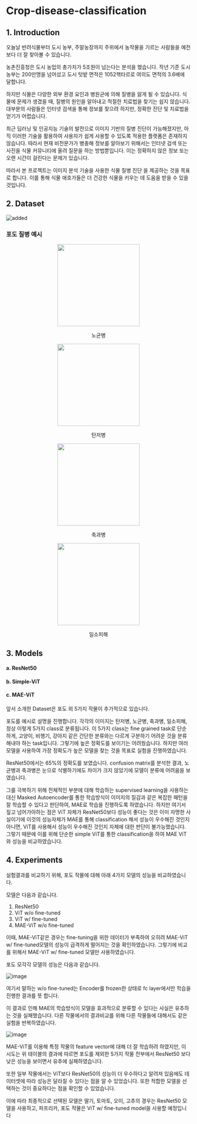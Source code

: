 # Crop-disease-classification

## 1. Introduction

오늘날 반려식물부터 도시 농부, 주말농장까지 주위에서 농작물을 기르는 사람들을 예전보다 더 잘 찾아볼 수 있습니다. 

농촌진흥청은 도시 농업의 총가치가 5조원이 넘는다는 분석을 했습니다.
작년 기준 도시농부는 200만명을 넘어섰고 도시 텃밭 면적은 1052핵타르로 여의도 면적의 3.6배에 달합니다.

하지만 식물은 다양한 외부 환경 요인과 병원균에 의해 질병을 앓게 될 수 있습니다. 
식물에 문제가 생겼을 때, 질병의 원인을 알아내고 적절한 치료법을 찾기는 쉽지 않습니다.
대부분의 사람들은 인터넷 검색을 통해 정보를 찾으려 하지만, 정확한 진단 및 치료법을 얻기가 어렵습니다.

최근 딥러닝 및 인공지능 기술의 발전으로 이미지 기반의 질병 진단이 가능해졌지만, 아직 이러한 기술을 활용하여 사용자가 쉽게 사용할 수 있도록 적용한 플랫폼은 존재하지 않습니다.
따라서 현재 비전문가가 병충해 정보를 알아보기 위해서는 인터넷 검색 또는 사진을 식물 커뮤니티에 올려 질문을 하는 방법뿐입니다. 
이는 정확하지 않은 정보 또는 오랜 시간이 걸린다는 문제가 있습니다.

따라서 본 프로젝트는 이미지 분석 기술을 사용한 식물 질병 진단 을 제공하는 것을 목표로 합니다.
이를 통해 식물 애호가들은 더 건강한 식물을 키우는 데 도움을 받을 수 있을 것입니다.

## 2. Dataset

![added](https://github.com/mukkbo/Crop-disease-classification/assets/133736337/7436df31-ccfc-48fe-92fc-48e97c00ec54)

### 포도 질병 예시

<div align="center">
  <img src="https://github.com/mukkbo/Crop-disease-classification/assets/133736337/62b15472-c531-40f7-9a65-7dde9bd3632a" width="224" height="224"/>
  <p align="center">노균병</p>
</div>
<div align="center">
  <img src="https://github.com/mukkbo/Crop-disease-classification/assets/133736337/3989ef26-0e54-406f-b659-89e850137f24" width="224" height="224"/>
   <p align="center">탄저병</p>
</div>
<div align="center">
  <img src="https://github.com/mukkbo/Crop-disease-classification/assets/133736337/ff0773d1-b6ec-4c1d-80d7-1454a75733f7" width="224" height="224"/>
   <p align="center">축과병</p>
</div align="center">
<div align="center">
  <img src="https://github.com/mukkbo/Crop-disease-classification/assets/133736337/e38f617d-852d-44bd-9056-bce1c54d26bc"  width="224" height="224"/>
   <p align="center">일소피해</p>
</div>

## 3. Models
  #### a. ResNet50
  #### b. Simple-ViT
  #### c. MAE-ViT

앞서 소개한 Dataset은 포도 외 5가지 작물이 추가적으로 있습니다.

포도를 예시로 설명을 진행합니다.
각각의 이미지는 탄저병, 노균병, 축과병, 일소피해, 정상 이렇게 5가지 class로 분류됩니다.
이 5가지 class는 fine grained task로 단순하게, 고양이, 비행기, 강아지 같은 간단한 분류와는 다르게 구분하기 어려운 것을 분류해내야 하는 task입니다.
그렇기에 높은 정확도를 보이기는 어려웠습니다. 하지만 여러 모델을 사용하여 가장 정확도가 높은 모델을 찾는 것을 목표로 실험을 진행하였습니다.

ResNet50에서는 65%의 정확도를 보였습니다. 
confusion matrix를 분석한 결과, 노균병과 축과병은 눈으로 식별하기에도 차이가 크지 않았기에 모델이 분류에 어려움을 보였습니다.

그를 극복하기 위해 전체적인 부분에 대해 학습하는 supervised learning을 사용하는 대신 Masked Autoencoder를 통한 학습방식이 이미지의 질감과 같은 복잡한 패턴을 잘 학습할 수 있다고 판단하여, MAE로 학습을 진행하도록 하였습니다. 
하지만 여기서 짚고 넘어가야하는 점은 ViT 자체가 ResNet50보다 성능이 좋다는 것은 이미 자명한 사실이기에 이것의 성능자체가 MAE를 통해 classification 해서 성능이 우수해진 것인지 아니면, ViT를 사용해서 성능이 우수해진 것인지 자체에 대한 판단이 불가능했습니다. 그렇기 때문에 이를 위해 단순한 simple ViT를 통한 classification을 하여 MAE ViT와 성능을 비교하였습니다.

## 4. Experiments

실험결과를 비교하기 위해, 포도 작물에 대해 아래 4가지 모델의 성능을 비교하였습니다.

모델은 다음과 같습니다. 
1. ResNet50
2. ViT w/o fine-tuned
3. ViT w/ fine-tuned
4. MAE-ViT w/o fine-tuned

이때, MAE-ViT같은 경우는 fine-tuning을 위한 데이터가 부족하여 오히려 MAE-ViT w/ fine-tuned모델의 성능이 급격하게 떨어지는 것을 확인하였습니다. 그렇기에 비교를 위해서 MAE-ViT w/ fine-tuned 모델만 사용하였습니다.

포도 모각각 모델의 성능은 다음과 같습니다.

![image](https://github.com/mukkbo/Crop-disease-classification/assets/133736337/46f44caa-06f4-4c60-ad98-04904e40ca7d)

여기서 말하는 w/o fine-tuned는 Encoder를 frozen한 상태로 fc layer에서만 학습을 진행한 결과를 뜻 합니다.

이 결과로 인해 MAE의 학습방식이 모델을 효과적으로 분류할 수 있다는 사실은 유추하는 것을 실패했습니다. 다른 작물에서의 결과비교를 위해 다른 작물들에 대해서도 같은 실험을 반복하였습니다.

![image](https://github.com/mukkbo/Crop-disease-classification/assets/133736337/71e1f413-5a12-4986-8e06-fb42f32c6822)

MAE-ViT를 이용해 특정 작물의 feature vector에 대해 더 잘 학습하려 하였지만, 이 시도는 위 테이블의 결과에 따르면 포도를 제외한 5가지 작물 전부에서 ResNet50 보다 낮은 성능을 보이면서 유추에 실패하였습니다.

또한 일부 작물에서는 ViT보다 ResNet50의 성능이 더 우수하다고 알려져 있음에도 데이터셋에 따라 성능은 달라질 수 있다는 점을 알 수 있었습니다. 또한 적합한 모델을 선택하는 것이 중요하다는 점을 확인할 수 있었습니다.

이에 따라 최종적으로 선택된 모델은 딸기, 토마토, 오이, 고추의 경우는 ResNet50 모델을 사용하고, 파프리카, 포도 작물은 ViT w/ fine-tuned model을 사용할 예정입니다
